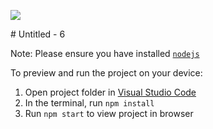 <p><img src="https://firebasestorage.googleapis.com/v0/b/portfolio-abf22.appspot.com/o/Screenshot%202024-04-12%20103635.png?alt=media&token=f4dd708d-c172-405c-ac18-292133f8f043" /></p>
  # Untitled - 6

  Note: Please ensure you have installed <code><a href="https://nodejs.org/en/download/">nodejs</a></code>

  To preview and run the project on your device:
  1) Open project folder in <a href="https://code.visualstudio.com/download">Visual Studio Code</a>
  2) In the terminal, run `npm install`
  3) Run `npm start` to view project in browser
  
